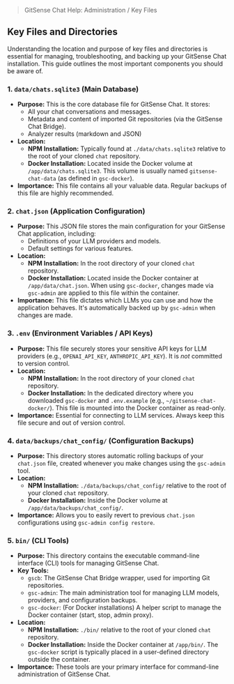 <!--
Component: Key Files Overview
Block-UUID: 847ee77d-e149-466a-a5f3-6406318884c2
Parent-UUID: N/A
Version: 1.0.0
Description: Provides an overview of essential files and directories in a GitSense Chat installation.
Language: Markdown
Created-at: 2025-08-13T17:20:01.195Z
Authors: Gemini 2.5 Flash Thinking (v1.0.0)
-->


> GitSense Chat Help: Administration / Key Files

## Key Files and Directories

Understanding the location and purpose of key files and directories is essential for managing, troubleshooting, and backing up your GitSense Chat installation. This guide outlines the most important components you should be aware of.

### 1. `data/chats.sqlite3` (Main Database)

*   **Purpose:** This is the core database file for GitSense Chat. It stores:
    *   All your chat conversations and messages.
    *   Metadata and content of imported Git repositories (via the GitSense Chat Bridge).
    *   Analyzer results (markdown and JSON)
*   **Location:**
    *   **NPM Installation:** Typically found at `./data/chats.sqlite3` relative to the root of your cloned `chat` repository.
    *   **Docker Installation:** Located inside the Docker volume at `/app/data/chats.sqlite3`. This volume is usually named `gitsense-chat-data` (as defined in `gsc-docker`).
*   **Importance:** This file contains all your valuable data. Regular backups of this file are highly recommended.

### 2. `chat.json` (Application Configuration)

*   **Purpose:** This JSON file stores the main configuration for your GitSense Chat application, including:
    *   Definitions of your LLM providers and models.
    *   Default settings for various features.
*   **Location:**
    *   **NPM Installation:** In the root directory of your cloned `chat` repository.
    *   **Docker Installation:** Located inside the Docker container at `/app/data/chat.json`. When using `gsc-docker`, changes made via `gsc-admin` are applied to this file within the container.
*   **Importance:** This file dictates which LLMs you can use and how the application behaves. It's automatically backed up by `gsc-admin` when changes are made.

### 3. `.env` (Environment Variables / API Keys)

*   **Purpose:** This file securely stores your sensitive API keys for LLM providers (e.g., `OPENAI_API_KEY`, `ANTHROPIC_API_KEY`). It is *not* committed to version control.
*   **Location:**
    *   **NPM Installation:** In the root directory of your cloned `chat` repository.
    *   **Docker Installation:** In the dedicated directory where you downloaded `gsc-docker` and `.env.example` (e.g., `~/gitsense-chat-docker/`). This file is mounted into the Docker container as read-only.
*   **Importance:** Essential for connecting to LLM services. Always keep this file secure and out of version control.

### 4. `data/backups/chat_config/` (Configuration Backups)

*   **Purpose:** This directory stores automatic rolling backups of your `chat.json` file, created whenever you make changes using the `gsc-admin` tool.
*   **Location:**
    *   **NPM Installation:** `./data/backups/chat_config/` relative to the root of your cloned `chat` repository.
    *   **Docker Installation:** Inside the Docker volume at `/app/data/backups/chat_config/`.
*   **Importance:** Allows you to easily revert to previous `chat.json` configurations using `gsc-admin config restore`.

### 5. `bin/` (CLI Tools)

*   **Purpose:** This directory contains the executable command-line interface (CLI) tools for managing GitSense Chat.
*   **Key Tools:**
    *   `gscb`: The GitSense Chat Bridge wrapper, used for importing Git repositories.
    *   `gsc-admin`: The main administration tool for managing LLM models, providers, and configuration backups.
    *   `gsc-docker`: (For Docker installations) A helper script to manage the Docker container (start, stop, admin proxy).
*   **Location:**
    *   **NPM Installation:** `./bin/` relative to the root of your cloned `chat` repository.
    *   **Docker Installation:** Inside the Docker container at `/app/bin/`. The `gsc-docker` script is typically placed in a user-defined directory outside the container.
*   **Importance:** These tools are your primary interface for command-line administration of GitSense Chat.
